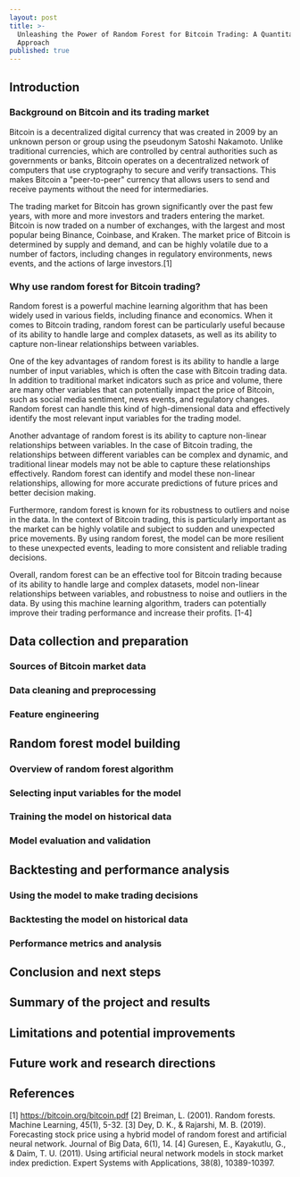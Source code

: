```yaml
---
layout: post
title: >-
  Unleashing the Power of Random Forest for Bitcoin Trading: A Quantitative
  Approach
published: true
---
```

## Introduction

### Background on Bitcoin and its trading market

Bitcoin is a decentralized digital currency that was created in 2009 by an unknown person or group using the pseudonym Satoshi Nakamoto. Unlike traditional currencies, which are controlled by central authorities such as governments or banks, Bitcoin operates on a decentralized network of computers that use cryptography to secure and verify transactions. This makes Bitcoin a "peer-to-peer" currency that allows users to send and receive payments without the need for intermediaries.

The trading market for Bitcoin has grown significantly over the past few years, with more and more investors and traders entering the market. Bitcoin is now traded on a number of exchanges, with the largest and most popular being Binance, Coinbase, and Kraken. The market price of Bitcoin is determined by supply and demand, and can be highly volatile due to a number of factors, including changes in regulatory environments, news events, and the actions of large investors.[1]


### Why use random forest for Bitcoin trading?

Random forest is a powerful machine learning algorithm that has been widely used in various fields, including finance and economics. When it comes to Bitcoin trading, random forest can be particularly useful because of its ability to handle large and complex datasets, as well as its ability to capture non-linear relationships between variables.

One of the key advantages of random forest is its ability to handle a large number of input variables, which is often the case with Bitcoin trading data. In addition to traditional market indicators such as price and volume, there are many other variables that can potentially impact the price of Bitcoin, such as social media sentiment, news events, and regulatory changes. Random forest can handle this kind of high-dimensional data and effectively identify the most relevant input variables for the trading model.

Another advantage of random forest is its ability to capture non-linear relationships between variables. In the case of Bitcoin trading, the relationships between different variables can be complex and dynamic, and traditional linear models may not be able to capture these relationships effectively. Random forest can identify and model these non-linear relationships, allowing for more accurate predictions of future prices and better decision making.

Furthermore, random forest is known for its robustness to outliers and noise in the data. In the context of Bitcoin trading, this is particularly important as the market can be highly volatile and subject to sudden and unexpected price movements. By using random forest, the model can be more resilient to these unexpected events, leading to more consistent and reliable trading decisions.

Overall, random forest can be an effective tool for Bitcoin trading because of its ability to handle large and complex datasets, model non-linear relationships between variables, and robustness to noise and outliers in the data. By using this machine learning algorithm, traders can potentially improve their trading performance and increase their profits. [1-4]

## Data collection and preparation

### Sources of Bitcoin market data

### Data cleaning and preprocessing

### Feature engineering


## Random forest model building

### Overview of random forest algorithm

### Selecting input variables for the model

### Training the model on historical data

### Model evaluation and validation

## Backtesting and performance analysis

### Using the model to make trading decisions

### Backtesting the model on historical data

### Performance metrics and analysis

## Conclusion and next steps

## Summary of the project and results

## Limitations and potential improvements

## Future work and research directions


## References
[1] https://bitcoin.org/bitcoin.pdf
[2] Breiman, L. (2001). Random forests. Machine Learning, 45(1), 5-32.
[3] Dey, D. K., & Rajarshi, M. B. (2019). Forecasting stock price using a hybrid model of random forest and     artificial neural network. Journal of Big Data, 6(1), 14.
[4] Guresen, E., Kayakutlu, G., & Daim, T. U. (2011). Using artificial neural network models in stock market     index prediction. Expert Systems with Applications, 38(8), 10389-10397.
